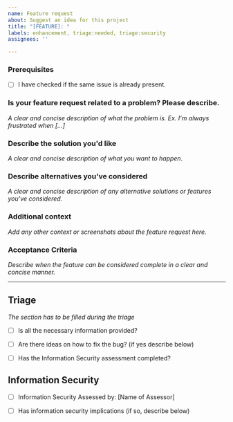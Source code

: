 ```yaml
---
name: Feature request
about: Suggest an idea for this project
title: "[FEATURE]: "
labels: enhancement, triage:needed, triage:security
assignees: ''

---
```


### Prerequisites

- [ ] I have checked if the same issue is already present.

### Is your feature request related to a problem? Please describe.

*A clear and concise description of what the problem is. Ex. I'm always frustrated when [...]*

### Describe the solution you'd like

*A clear and concise description of what you want to happen.*

### Describe alternatives you've considered

*A clear and concise description of any alternative solutions or features you've considered.*

### Additional context

*Add any other context or screenshots about the feature request here.*

### Acceptance Criteria

*Describe when the feature can be considered complete in a clear and concise manner.*

----
## Triage
*The section has to be filled during the triage*

* [ ] Is all the necessary information provided?
* [ ] Are there ideas on how to fix the bug? (if yes describe below) <!-- N/A -->
* [ ] Has the Information Security assessment completed?



## Information Security

* [ ] Information Security Assessed by: [Name of Assessor]
* [ ] Has information security implications (if so, describe below) <!-- N/A -->


